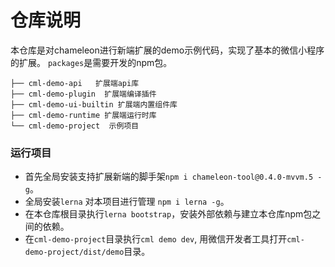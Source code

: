 # 仓库说明
本仓库是对chameleon进行新端扩展的demo示例代码，实现了基本的微信小程序的扩展。
`packages`是需要开发的npm包。
```
├── cml-demo-api   扩展端api库
├── cml-demo-plugin  扩展端编译插件
├── cml-demo-ui-builtin 扩展端内置组件库
├── cml-demo-runtime 扩展端运行时库
└── cml-demo-project  示例项目
```

### 运行项目
- 首先全局安装支持扩展新端的脚手架`npm i chameleon-tool@0.4.0-mvvm.5 -g`。
- 全局安装`lerna` 对本项目进行管理 `npm i lerna -g`。
- 在本仓库根目录执行`lerna bootstrap`，安装外部依赖与建立本仓库npm包之间的依赖。
- 在`cml-demo-project`目录执行`cml demo dev`, 用微信开发者工具打开`cml-demo-project/dist/demo`目录。

